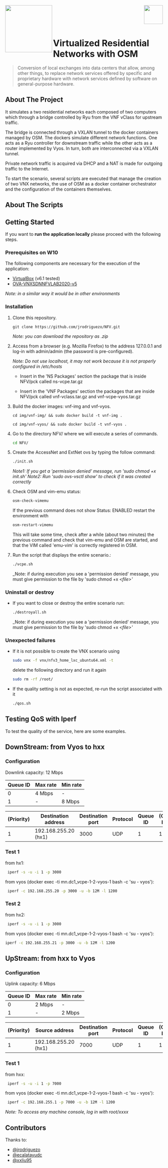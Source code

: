 <img  align="left" width="150" style="float: left;" src="https://www.upm.es/sfs/Rectorado/Gabinete%20del%20Rector/Logos/UPM/CEI/LOGOTIPO%20leyenda%20color%20JPG%20p.png">
<img  align="right" width="60" style="float: right;" src="http://www.dit.upm.es/figures/logos/ditupm-big.gif">

<br/><br/><br/>

# Virtualized Residential Networks with OSM
> Conversion of local exchanges into data centers that allow, among other things, to replace network services offered by specific and proprietary hardware with network services defined by software on general-purpose hardware.

## About The Project

It simulates a two residential networks each composed of two computers which through a bridge controlled by Ryu from the VNF vClass for upstream traffic.

The bridge is connected through a VXLAN tunnel to the docker containers managed by OSM. The dockers simulate different network functions. One acts as a Ryu controller for downstream traffic while the other acts as a router implemented by Vyos. In turn, both are interconnected via a VXLAN tunnel.

Private network traffic is acquired via DHCP and a NAT is made for outgoing traffic to the Internet.

To start the scenario, several scripts are executed that manage the creation of two VNX networks, the use of OSM as a docker container orchestrator and the configuration of the containers themselves.

## About The Scripts



## Getting Started

If you want to **run the application locally** please proceed with the following steps.

### Prerequisites on W10

The following components are necessary for the execution of the application:
* [VirtualBox](https://www.virtualbox.org/) (v6.1 tested)
* [OVA-VNXSDNNFVLAB2020-v5](http://idefix.dit.upm.es/download/vnx/vnx-vm/VNXSDNNFVLAB2020-v5.ova)

_Note: in a similar way it would be in other environments_

### Installation

1. Clone this repository.

   ```
   git clone https://github.com/jrodriguezo/NFV.git
   ```
   _Note: you can download the repository as .zip_ 

2. Access from a browser (e.g. Mozilla Firefox) to the address 127.0.0.1 and log-in with admin/admin (the password is pre-configured).

   _Note: Do not use localhost, it may not work because it is not properly configured in /etc/hosts_

      * Insert in the 'NS Packages' section the package that is inside NFV/pck called ns-vcpe.tar.gz

      * Insert in the 'VNF Packages' section the packages that are inside NFV/pck called vnf-vclass.tar.gz and vnf-vcpe-vyos.tar.gz

3. Build the docker images: vnf-img and vnf-vyos.

   ```
   cd img/vnf-img/ && sudo docker build -t vnf-img .
   ```
   ```
   cd img/vnf-vyos/ && sudo docker build -t vnf-vyos .
   ```

4. Go to the directory NFV/ where we will execute a series of commands.
   ```sh
   cd NFV/
   ```

5. Create the AccessNet and ExtNet ovs by typing the follow command:

   ```sh
   ./init.sh
   ```
   _Note1: If you get a 'permission denied' message, run 'sudo chmod +x init.sh'_
   _Note2: Run 'sudo ovs-vsctl show' to check if it was created correctly_
   
6. Check OSM and vim-emu status:

   ```sh
   osm-check-vimemu
   ```
   If the previous command does not show Status: ENABLED restart the environment with 
   ```sh
   osm-restart-vimemu
   ```
   This will take some time, check after a while (about two minutes) the previous command and check that vim-emu and OSM are started, and that the VIM called 'emu-vim' is correctly registered in OSM.
   
7. Run the script that displays the entire scenario.:

   ```sh
   ./vcpe.sh
   ```
   _Note: if during execution you see a 'permission denied' message, you must give permission to the file by 'sudo chmod +x <_file>'_
   
### Uninstall or destroy

* If you want to close or destroy the entire scenario run:

   ```sh
   ./destroyall.sh
   ```
   _Note: if during execution you see a 'permission denied' message, you must give permission to the file by 'sudo chmod +x <_file>'_
   
   
### Unexpected failures

* If it is not possible to create the VNX scenario using 

   ```sh
   sudo vnx -f vnx/nfv3_home_lxc_ubuntu64.xml -t
   ```
   delete the following directory and run it again
    ```sh
   sudo rm -rf /root/
   ```
* If the quality setting is not as expected, re-run the script associated with it
    ```sh
   ./qos.sh
   ```
   
## Testing QoS with Iperf
To test the quality of the service, here are some examples.
## DownStream: from Vyos to hxx
### Configuration
Downlink capacity: 12 Mbps

|Queue ID|Max rate  |Min rate  |
|--------|----------|----------|
|0       |4 Mbps    |-         |
|1       |-         |8 Mbps    |

|(Priority)|Destination address|Destination port|Protocol|Queue ID|(QoS ID)|
|----------|------------------------|----------------|--------|--------|--------|
|1         |192.168.255.20 (hx1)    |3000            |UDP     |1       |1       |

### Test 1
from hx1:
```sh
 iperf -s -u -i 1 -p 3000
```
 from vyos (docker exec -ti mn.dc1_vcpe-1-2-vyos-1 bash -c 'su - vyos'):
```sh
 iperf -c 192.168.255.20 -p 3000 -u -b 12M -l 1200 
```
### Test 2
from hx2: 
```sh
 iperf -s -u -i 1 -p 3000
```
 from vyos (docker exec -ti mn.dc1_vcpe-1-2-vyos-1 bash -c 'su - vyos'):
```sh
iperf -c 192.168.255.21 -p 3000 -u -b 12M -l 1200 
```
## UpStream: from hxx to Vyos
### Configuration
Uplink capacity: 6 Mbps

|Queue ID|Max rate  |Min rate  |
|--------|----------|----------|
|0       |2 Mbps    |-         |
|1       |-         |2 Mbps    |

|(Priority)|Source address|Destination port|Protocol|Queue ID|(QoS ID)|
|----------|------------------------|----------------|--------|--------|--------|
|1         |192.168.255.20 (hx1)    |7000            |UDP     |1       |1       |

### Test 1
from hxx:
```sh
 iperf -s -u -i 1 -p 7000
```
 from vyos (docker exec -ti mn.dc1_vcpe-1-2-vyos-1 bash -c 'su - vyos'):
```sh
 iperf -c 192.168.255.1 -p 7000 -u -b 12M -l 1200 
```

 _Note: To access any machine console, log in with root/xxxx_
 
## Contributors

Thanks to:
- [@jrodriguezo](https://github.com/jrodriguezo)
- [@ecalatayudc](https://github.com/ecalatayudc)
- [@xxliu95](https://github.com/xxliu95)

